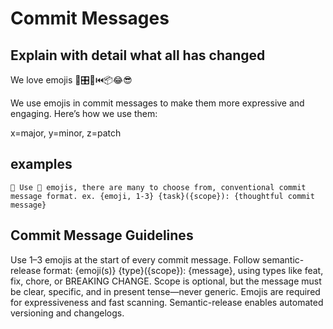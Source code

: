 # Commit Messages

## Explain with **detail** what all has changed

We love emojis 🚂🎛️🧶⏮️📦😂😎

We use emojis in commit messages to make them more expressive and engaging. Here’s how we use them:

x=major, y=minor, z=patch

## **examples**

```text
🚀 Use 👏 emojis, there are many to choose from, conventional commit message format. ex. {emoji, 1-3} {task}({scope}): {thoughtful commit message}
```

## Commit Message Guidelines

Use 1–3 emojis at the start of every commit message. Follow semantic-release format: {emoji(s)} {type}({scope}): {message}, using types like feat, fix, chore, or BREAKING CHANGE. Scope is optional, but the message must be clear, specific, and in present tense—never generic. Emojis are required for expressiveness and fast scanning. Semantic-release enables automated versioning and changelogs.
